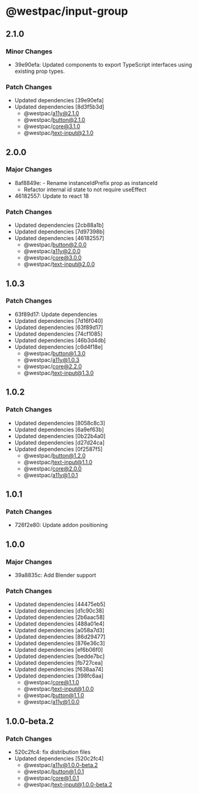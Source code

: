 # @westpac/input-group

## 2.1.0

### Minor Changes

- 39e90efa: Updated components to export TypeScript interfaces using existing prop types.

### Patch Changes

- Updated dependencies [39e90efa]
- Updated dependencies [8d3f5b3d]
  - @westpac/a11y@2.1.0
  - @westpac/button@2.1.0
  - @westpac/core@3.1.0
  - @westpac/text-input@2.1.0

## 2.0.0

### Major Changes

- 8af8849e: - Rename instanceIdPrefix prop as instanceId
  - Refactor internal id state to not require useEffect
- 46182557: Update to react 18

### Patch Changes

- Updated dependencies [2cb88a1b]
- Updated dependencies [7d97398b]
- Updated dependencies [46182557]
  - @westpac/button@2.0.0
  - @westpac/a11y@2.0.0
  - @westpac/core@3.0.0
  - @westpac/text-input@2.0.0

## 1.0.3

### Patch Changes

- 63f89d17: Update dependencies
- Updated dependencies [7d16f040]
- Updated dependencies [63f89d17]
- Updated dependencies [74cf1085]
- Updated dependencies [46b3d4db]
- Updated dependencies [c6d4f18e]
  - @westpac/button@1.3.0
  - @westpac/a11y@1.0.3
  - @westpac/core@2.2.0
  - @westpac/text-input@1.3.0

## 1.0.2

### Patch Changes

- Updated dependencies [8058c8c3]
- Updated dependencies [6a9ef63b]
- Updated dependencies [0b22b4a0]
- Updated dependencies [d27d24ca]
- Updated dependencies [0f2587f5]
  - @westpac/button@1.2.0
  - @westpac/text-input@1.1.0
  - @westpac/core@2.0.0
  - @westpac/a11y@1.0.1

## 1.0.1

### Patch Changes

- 726f2e80: Update addon positioning

## 1.0.0

### Major Changes

- 39a8835c: Add Blender support

### Patch Changes

- Updated dependencies [44475eb5]
- Updated dependencies [d1c90c38]
- Updated dependencies [2b6aac58]
- Updated dependencies [488a01e4]
- Updated dependencies [a058a7d3]
- Updated dependencies [86d29477]
- Updated dependencies [876e36c3]
- Updated dependencies [ef6b06f0]
- Updated dependencies [bedde7bc]
- Updated dependencies [fb727cea]
- Updated dependencies [f638aa74]
- Updated dependencies [398fc6aa]
  - @westpac/core@1.1.0
  - @westpac/text-input@1.0.0
  - @westpac/button@1.1.0
  - @westpac/a11y@1.0.0

## 1.0.0-beta.2

### Patch Changes

- 520c2fc4: fix distribution files
- Updated dependencies [520c2fc4]
  - @westpac/a11y@1.0.0-beta.2
  - @westpac/button@1.0.1
  - @westpac/core@1.0.1
  - @westpac/text-input@1.0.0-beta.2
